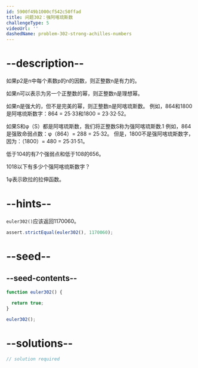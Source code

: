 ```yaml
---
id: 5900f49b1000cf542c50ffad
title: 问题302：强阿喀琉斯数
challengeType: 5
videoUrl: ''
dashedName: problem-302-strong-achilles-numbers
---
```


# --description--

如果p2是n中每个素数p的n的因数，则正整数n是有力的。

如果n可以表示为另一个正整数的幂，则正整数n是理想幂。

如果n是强大的，但不是完美的幂，则正整数n是阿喀琉斯数。 例如，864和1800是阿喀琉斯数字：864 = 25·33和1800 = 23·32·52。

如果S和φ（S）都是阿喀琉斯数，我们将正整数S称为强阿喀琉斯数.1 例如，864是强致命弱点数：φ（864）= 288 = 25·32。 但是，1800不是强阿喀琉斯数字，因为：（1800）= 480 = 25·31·51。

低于104的有7个强弱点和低于108的656。

1018以下有多少个强阿喀琉斯数字？

1φ表示欧拉的拉伸函数。

# --hints--

`euler302()`应该返回1170060。

```js
assert.strictEqual(euler302(), 1170060);
```

# --seed--

## --seed-contents--

```js
function euler302() {

  return true;
}

euler302();
```

# --solutions--

```js
// solution required
```
